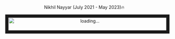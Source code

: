 <p align="center" style="display: grid;">
 Nikhil Nayyar (July 2021 - May 2023)🔥
</p>
<p align="center" style="display: grid;">
  <a href="https://www.youtube.com/watch?v=jIMcXmFyu2g">
  <img src="https://user-images.githubusercontent.com/88129204/211068828-45ccd973-3527-45c1-a4ea-bcec2cb6156b.gif" style="width:100%;" border="10" alt="loading..."/>
  </a>
</p>
